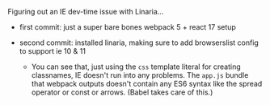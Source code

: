 Figuring out an IE dev-time issue with Linaria...

- first commit: just a super bare bones webpack 5 + react 17 setup

- second commit: installed linaria, making sure to add browserslist config to support ie 10 & 11

  - You can see that, just using the `css` template literal for creating classnames,  IE doesn't run into any problems. The `app.js` bundle that webpack outputs doesn't contain any ES6 syntax like the spread operator or const or arrows. (Babel takes care of this.)
